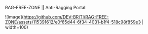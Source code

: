 RAG-FREE-ZONE || Anti-Ragging Portal

![image](https://github.com/DEV-BRITI/RAG-FREE-ZONE/assets/115391612/e0f65d44-6f34-4031-b1f4-518c98f859e3 | width=100)
